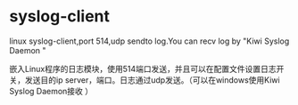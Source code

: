 # syslog-client
linux syslog-client,port 514,udp sendto log.You can recv log by "Kiwi Syslog Daemon "

嵌入Linux程序的日志模块，使用514端口发送，并且可以在配置文件设置日志开关，发送目的ip server，端口。日志通过udp发送。（可以在windows使用Kiwi Syslog Daemon接收 ）
